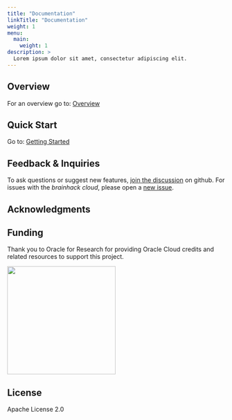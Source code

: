 ```yaml
---
title: "Documentation"
linkTitle: "Documentation"
weight: 1
menu:
  main:
    weight: 1
description: >
  Lorem ipsum dolor sit amet, consectetur adipiscing elit.
---
```


## Overview

For an overview go to: [Overview](/docs/overview/)

## Quick Start

Go to: [Getting Started](/docs/brainhack_cloud/getting-started/)

## Feedback & Inquiries

To ask questions or suggest new features,
[join the discussion](https://github.com/brainhackorg/brainhack_cloud/discussions)
on github. For issues with the _brainhack cloud_, please open a
[new issue](https://github.com/brainhackorg/brainhack_cloud/issues).

## Acknowledgments

## Funding

Thank you to Oracle for Research for providing Oracle Cloud credits and related
resources to support this project.

<img src="https://user-images.githubusercontent.com/4021595/119061922-db877080-ba18-11eb-9882-d53a25ec88ee.png" width="250">

## License

Apache License 2.0
